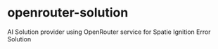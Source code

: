 # openrouter-solution
AI Solution provider using OpenRouter service for Spatie Ignition Error Solution
